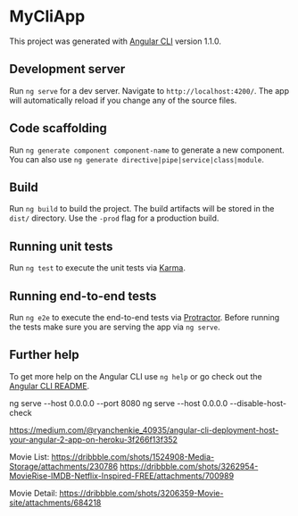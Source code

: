 # MyCliApp

This project was generated with [Angular CLI](https://github.com/angular/angular-cli) version 1.1.0.

## Development server

Run `ng serve` for a dev server. Navigate to `http://localhost:4200/`. The app will automatically reload if you change any of the source files.

## Code scaffolding

Run `ng generate component component-name` to generate a new component. You can also use `ng generate directive|pipe|service|class|module`.

## Build

Run `ng build` to build the project. The build artifacts will be stored in the `dist/` directory. Use the `-prod` flag for a production build.

## Running unit tests

Run `ng test` to execute the unit tests via [Karma](https://karma-runner.github.io).

## Running end-to-end tests

Run `ng e2e` to execute the end-to-end tests via [Protractor](http://www.protractortest.org/).
Before running the tests make sure you are serving the app via `ng serve`.

## Further help

To get more help on the Angular CLI use `ng help` or go check out the [Angular CLI README](https://github.com/angular/angular-cli/blob/master/README.md).

ng serve --host 0.0.0.0 --port 8080
ng serve --host 0.0.0.0 --disable-host-check

https://medium.com/@ryanchenkie_40935/angular-cli-deployment-host-your-angular-2-app-on-heroku-3f266f13f352

Movie List: 
https://dribbble.com/shots/1524908-Media-Storage/attachments/230786
https://dribbble.com/shots/3262954-MovieRise-IMDB-Netflix-Inspired-FREE/attachments/700989

Movie Detail: 
https://dribbble.com/shots/3206359-Movie-site/attachments/684218